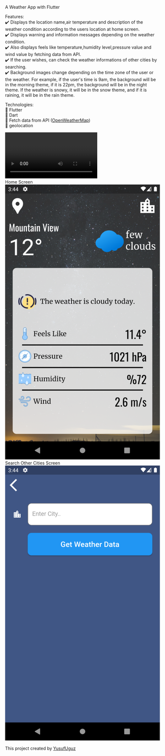 A Weather App with Flutter<br />

Features:<br />
:heavy_check_mark: Displays the location name,air temperature and description of the weather condition according to the users location at home screen.<br />
:heavy_check_mark: Displays warning and information messages depending on the weather condition.<br />
:heavy_check_mark: Also displays feels like temperature,humidity level,pressure value and wind value by fetching data from API.<br />
:heavy_check_mark: If the user wishes, can check the weather informations of other cities by searching.<br />
:heavy_check_mark: Background images change depending on the time zone of the user or the weather. For example, if the user's time is 9am, the background will be in the morning theme, if it is 22pm, the background will be in the night theme. If the weather is snowy, it will be in the snow theme, and if it is raining, it will be in the rain theme.<br />


Technologies:<br />
:pushpin: Flutter<br />
:pushpin: Dart<br />
:pushpin: Fetch data from API ([OpenWeatherMap](https://openweathermap.org/api))<br />
:pushpin: geolocation<br />

![alt text](./appVideo.mp4)<br />
Home Screen<br />
![HomeScreen](./HomeScreen.png)<br/>
Search Other Cities Screen <br />
![SearchOtherCities](./SearchOtherCities.png)<br/>

This project created by [YusufUguz](https://github.com/YusufUguz)<br />

